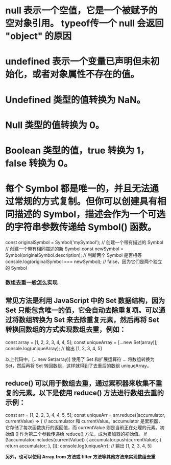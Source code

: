 
#  null 表示一个空值，它是一个被赋予的空对象引用。 typeof传一个 null 会返回 "object" 的原因
#  undefined 表示一个变量已声明但未初始化，或者对象属性不存在的值。

# Undefined 类型的值转换为 NaN。

# Null 类型的值转换为 0。

# Boolean 类型的值，true 转换为 1，false 转换为 0。

# 每个 Symbol 都是唯一的，并且无法通过常规的方式复制。但你可以创建具有相同描述的 Symbol，描述会作为一个可选的字符串参数传递给 Symbol() 函数。
const originalSymbol = Symbol('mySymbol'); // 创建一个带有描述的 Symbol
// 创建一个带有相同描述的新 Symbol
const newSymbol = Symbol(originalSymbol.description);
// 判断两个 Symbol 是否相等
console.log(originalSymbol === newSymbol); // false，因为它们是两个独立的 Symbol

###  数组去重一般怎么实现
## 常见方法是利用 JavaScript 中的 Set 数据结构，因为 Set 只能包含唯一的值，它会自动去除重复项。可以通过将数组转换为 Set 来去除重复元素，然后再将 Set 转换回数组的方式实现数组去重，例如：

const array = [1, 2, 2, 3, 4, 4, 5];
const uniqueArray = [...new Set(array)];
console.log(uniqueArray); // 输出 [1, 2, 3, 4, 5]

以上代码中，[...new Set(array)] 使用了 Set 和扩展运算符 ... 将数组转换为 Set，然后再将 Set 转回数组，这样就得到了去重后的数组 uniqueArray。


## reduce() 可以用于数组去重，通过累积器来收集不重复的元素。以下是使用 reduce() 方法进行数组去重的示例：

const arr = [1, 2, 2, 3, 4, 4, 5, 5];
const uniqueArr = arr.reduce((accumulator, currentValue) => {
    // accumulator 和 currentValue。accumulator 是累积器，它存储了每次函数执行的返回值，而 currentValue 则是当前正在处理的元素。初始值 0 作为第二个参数传递给 reduce() 方法，成为累加器的初始值。
    if (!accumulator.includes(currentValue)) {
        accumulator.push(currentValue);
    }
    return accumulator;
}, []);
console.log(uniqueArr); // 输出 [1, 2, 3, 4, 5]

**另外，也可以使用 Array.from 方法或 filter 方法等其他方法来实现数组去重**

